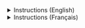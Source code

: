 <details>

<summary>Instructions (English)</summary>

# Method to Fix Sushi-Converted Subtitles

This method fix subtitles lines extending to previous and next scenes. It's an issue that happen often when using [Sushi](https://github.com/tp7/Sushi) to resync subtitles.

It can also be used for any subtitle files having this issue (if you consider it being an issue)

## Rules Applied
```
If a subtitle line starts on an exact keyframe, it is shifted by +2 frames.
If a subtitle line starts 1 frame before a keyframe, it is shifted by +3 frames.
If a subtitle line starts 1 frame after a keyframe, it is shifted by +1 frame.
If a subtitle line ends on an exact keyframe, it is shifted by -3 frames.
If a subtitle line ends 1 frame after a keyframe, it is shifted by -4 frames.
If a subtitle line ends 2 frames after a keyframe, it is shifted by -5 frames.
If a subtitle line ends 1 frame before a keyframe, it is shifted by -2 frames.
If a subtitle line ends 2 frames before a keyframe, it is shifted by -1 frame.
```

To follow common subtitling guidelines :
- A subtitle line will always start with a 2-frame gap after a scene change.
- A subtitle line will always end with a 2-frame gap before a scene change.

## Prerequisites

- Install [Python](https://www.python.org/)
- Install the Python script "VideoTimestamps" by moi15moi: https://github.com/moi15moi/VideoTimestamps
- Install [Git for Windows](https://git-scm.com/downloads) (required to execute .sh files)
- Install [FFmpeg](https://www.ffmpeg.org/) and add it to the [PATH](https://phoenixnap.com/kb/ffmpeg-windows) environment variable.
- Install [pysubs2](https://pypi.org/project/pysubs2/) (optional)

## 1- Convert .ass Subtitles to .sub

Use SubtitleEdit (https://github.com/SubtitleEdit/subtitleedit/releases), which correctly converts subtitles to .sub format (frame-based instead of timecode-based). Some other software or scripts may produce incorrect frames.

- Open SubtitleEdit
- Go to Tools > Batch Convert
- Drag and drop all files to be converted
- In Format, select "MicroDVD (.sub)"
- Click "Convert" to start the conversion

**Note:** Converting to .sub will remove all ASS tags and certain formatting.

**If you use raw ASS subtitles without formatting and only need to correct timecodes, this will not be an issue.**

**If your ASS subtitles have formatting, follow Step 5 to transfer the corrected timecodes to your original ASS files.**

## 2- Generate .txt Keyframe Files from Videos

- Place `Extract_keyframes.sh` in the folder containing the videos synchronized with the subtitles.
- Run the `Extract_keyframes.sh` script.
- Wait for all .txt files to be generated (this process takes some time).

## 3- Rename .txt Files

Keyframe .txt files must have the same name as their corresponding .sub subtitle files.
For example, if `001.txt` contains the keyframes for a video, the subtitle file for this video must be named `001.sub`.

Tools like [Ant Renamer](https://www.antp.be/software/renamer/en) can help automate batch renaming.

## 4- Fix SUB Files

- Place the `Fix-SUB.py` script in the same folder as the SUB subtitle files to be corrected.
- Also place all corresponding .txt keyframe files in the same folder.
- Run the .py script to generate corrected SUB files with the `_fixed` suffix.

Example:
```
📂Folder
 ┣ 📜Subtitle01.sub
 ┣ 📜Subtitle01.txt
 ┣ 📜Subtitle02.sub
 ┗ 📜Subtitle02.txt
```

## 5- Convert Fixed SUB Files to ASS

- Place the corrected .sub files and the `Convert sub to ass.py` script in the same folder.
- Run the `Convert sub to ass.py` script.
- The .sub files will be converted to .ass format.

**Note:**
- Text and formatting conversion is handled by FFmpeg.
- Frame-to-timecode conversion is handled by the `VideoTimestamps` script by moi15moi.
- This ensures that timecodes precisely match source frames, which is often incorrectly handled by other software (including FFmpeg).

## 6- (Optional) Copy Timecodes from Corrected ASS Subtitles to Original ASS Files

This step requires `pysubs2` installation.

In the same folder:

- Place the `Copy_timecodes_to_source.py` script.
- Place your original ASS subtitles and rename them as `source_name.ass`.
- Place the corrected ASS subtitles (from Step 5) and rename them as `destination_name.ass`.
- Run the .py script.

New `.ass` files with the `_final` suffix will be created, containing the original subtitles with corrected timecodes from the destination files.

Example file structure:


```
📂Folder
 ┣ 📜Subtitle01_source.ass
 ┣ 📜Subtitle01_destination.ass
 ┣ 📜Subtitle02_source.ass
 ┗ 📜Subtitle02_destination.ass
```
</details>

<details>

<summary>Instructions (Français)</summary>

# Méthode pour corriger les sous-titres convertis par Sushi


Cette méthode corrige les lignes de sous-titres qui débordent sur les scènes précédentes et suivantes.
C'est un problème qui survient souvent lors de l'utilisation de [Sushi](https://github.com/tp7/Sushi) pour resynchroniser les sous-titres.  

Elle peut également être utilisée pour tout fichier de sous-titres présentant ce problème (si vous considérez que c'en est un).


Les règles suivantes sont appliquées :
```
Si une ligne de sous-titres commence sur une keyframe exacte, elle est décalée de +2 frames.
Si une ligne de sous-titres commence sur 1 frame avant une keyframe, elle est décalée de +3 frames.
Si une ligne de sous-titres commence sur 1 frame après une keyframe, elle est décalée de +1 frame.
Si une ligne de sous-titres termine sur une keyframe exacte, elle est décalée de -3 frames.
Si une ligne de sous-titres termine sur 1 frame après une keyframe, elle est décalée de -4 frames.
Si une ligne de sous-titres termine sur 2 frames après une keyframe, elle est décalée de -5 frames.
Si une ligne de sous-titres termine sur 1 frame avant une keyframe, elle est décalée de -2 frames.
Si une ligne de sous-titres termine sur 2 frames avant une keyframe, elle est décalée de -1 frame.
```

Ainsi pour respecter les conventions de sous-titrage : 
une ligne de sous-titre commencera toujours en laissant un espace de 2 frames après le changement de scène
une ligne de sous-titre finira toujours en laissant un espace de 2 frames avant le changement de scène

## Pré-requis

- Installer [Python](https://www.python.org/)
- INstaller [Git pour Windows](https://git-scm.com/downloads) (nécessaire pour lancer le script .sh)
- Installer le script python "VideoTimestamps" par moi15moi https://github.com/moi15moi/VideoTimestamps
- Installer [FFmpeg](https://www.ffmpeg.org/) et l'ajouter à la variable d'environnement [PATH](https://phoenixnap.com/kb/ffmpeg-windows)
- Installer [pysubs2](https://pypi.org/project/pysubs2/) (optionnel)


## 1- Convertir les sous-titres .ass en .sub


Il faut utiliser SubtitleEdit (https://github.com/SubtitleEdit/subtitleedit/releases), qui converti correctement les sous-titres en .sub (format basé sur des frames et non des timecodes). Certains autres logiciels ou scripts sortent des frames incorrectes.

- Ouvrir SubtitleEdit
- Tools > Batch Convert
- Glisser-déposer tous les fichier à convertir
- Dans Format, choisir "MicroDVD (.sub)".
- Cliquer sur "Convert" pour démarrer la conversion


**Note : La conversion en .sub supprimera toutes les balises ASS ainsi que certains formatages.**

**Si vous utilisez des sous-titres ASS bruts sans formatage et que vous souhaitez seulement corriger les timecodes, cela ne posera aucun problème**

**Si vous utilisez des sous-titres ASS avec formatage, suivez aussi l'étape 5 pour transferer les timecodes corrigés vers vos fichiers ASS sources**

## 2- Créer les fichiers .txt keyframes à partir des vidéos

- Placer Extract_keyframes.sh dans le dossier des vidéos sur lesquelles sont synchronisés les sous-titres)
- Lancer le fichier Extract_keyframes.sh
- Attendre que tous les fichiers .txt se génèrent (c'est assez long)

## 3- Renommer les fichiers .txt

Les fichiers keyframes en .txt doivent avoir le même nom que leurs fichiers .sub correspondant
Si le fichier 001.txt correspond aux keyframe d'une video, alors le fichier sous-titres .sub de cette vidéo devra être nommé 001.sub

Plusieurs logiciels permettent d'automatiser le renommage de plusieurs fichiers, comme [Ant Renamer](https://www.antp.be/software/renamer/fr)

## 3- Corriger les fichiers SUB

- Placer le fichier Fix-SUB.py dans le même dossier que les sous-titres SUB a corriger
- Placer dans le même dossier tous les fichiers .txt des keyframes des videos
- Executer le fichier .py pour générer des version corrigées des SUB enregistrées avec le suffixe _fixed

Exemple :

  
    📂Folder
     ┣ 📜Subtitle01.sub
     ┣ 📜Subtitle01.txt
     ┣ 📜Subtitle02.sub
     ┗ 📜Subtitle02.txt



## 4- Convertir les SUB corrigés en ASS

- Placer les fichiers .sub corrigées et le fichier "Convert sub to ass.py" dans le même dossier
- Executer le script "Convert sub to ass.py"
- Les fichiers .sub seront convertis en .ass

Note : La partie de la conversion du texte et du formattage est gérée par ffmpeg, et la partie de conversion des frames en timecodes est gérée par le script VideoTimestamps par moi15moi.
Ainsi les timecodes correspondent précisement aux frames sources, ce qui est habituellemnt mal géré par les autres logiciels (FFmpeg inclus)

## 5- (Optionnel) Copier les timecodes des sous-titres ASS dans les fichiers sources

Cette étape requiert l'installation de pysubs2.

Dans le même dossier : 

- Placer le fichier "Copy_timecodes_to_source.py"
- Placer vos sous-titres ASS d'origine et les renommer "nom_source.ass"
- Places les sous-titres ASS corrigés (à l'étape 4) et les renommer "nom_destination.ass"
- Executer le script .py

Des fichiers .ass avec le suffixe _final seront crées, ils correspondront aux fichiers sources avec les timecodes des fichiers destination

Exemple de structure des fichiers :

  
    📂Folder
     ┣ 📜Subtitle01_source.ass
     ┣ 📜Subtitle01_destination.ass
     ┣ 📜Subtitle02_source.ass
     ┗ 📜Subtitle02_destination.ass

  </details>

